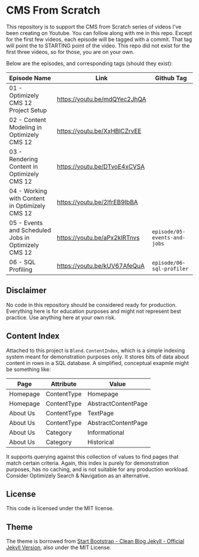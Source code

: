 # CMS From Scratch

This repository is to support the CMS from Scratch series of videos I've been creating on Youtube. You can follow along with me in this repo. Except for the first few videos, each episode will be tagged with a commit. That tag will point the to STARTING point of the video. This repo did not exist for the first three videos, so for those, you are on your own.

Below are the episodes, and corresponding tags (should they exist):


|Episode Name|Link|Github Tag|
|--|--|--|
|01 - Optimizely CMS 12 Project Setup|https://youtu.be/mdQYec2JhQA||
|02 - Content Modeling in Optimizely CMS 12|https://youtu.be/XxHBlCZrvEE||
|03 - Rendering Content in Optimizely CMS 12|https://youtu.be/DTvoE4xCVSA||
|04 - Working with Content in Optimizely CMS 12|https://youtu.be/2IfrEB9IbBA||
|05 - Events and Scheduled Jobs in Optimizely CMS 12|https://youtu.be/aPx2klRTnvs|`episode/05-events-and-jobs`|
|06 - SQL Profiling|https://youtu.be/kUV67AfeQuA|`episode/06-sql-profiler`|

## Disclaimer

No code in this repository should be considered ready for production. Everything here is for education purposes and might not represent best practice. Use anything here at your own risk.

## Content Index

Attached to this project is `Blend.ContentIndex`, which is a simple indexing system meant for demonstration purposes only. It stores bits of data about content in rows in a SQL database. A simplified, conceptual exapmle might be something like:

|Page|Attribute|Value|
|--|--|--|
|Homepage|ContentType|Homepage|
|Homepage|ContentType|AbstractContentPage|
|About Us|ContentType|TextPage|
|About Us|ContentType|AbstractContentPage|
|About Us|Category|Informational|
|About Us|Category|Historical|

It supports querying against this collection of values to find pages that match certain criteria. Again, this index is purely for demonstration purposes, has no caching, and is not suitable for any production workload. Consider Optimizely Search & Navigation as an alternative.

## License

This code is licensed under the MIT license.

## Theme

The theme is borrowed from [Start Bootstrap - Clean Blog Jekyll - Official Jekyll Version](https://github.com/StartBootstrap/startbootstrap-clean-blog-jekyll), also under the MIT License.

